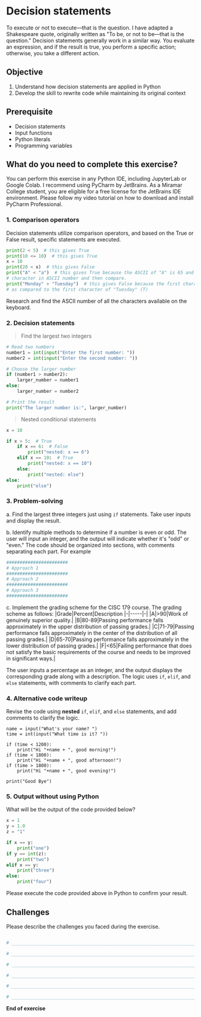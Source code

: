 # Decision statements

To execute or not to execute—that is the question. I have adapted a Shakespeare quote, originally written as "To be, or not to be—that is the question." Decision statements generally work in a similar way. You evaluate an expression, and if the result is true, you perform a specific action; otherwise, you take a different action.

## Objective

1. Understand how decision statements are applied in Python
2. Develop the skill to rewrite code while maintaining its original context

## Prerequisite

- Decision statements
- Input functions
- Python literals
- Programming variables

## What do you need to complete this exercise?

You can perform this exercise in any Python IDE, including JupyterLab or Google Colab.
I recommend using PyCharm by JetBrains. As a Miramar College student, you are eligible for a free license for the JetBrains IDE environment. 
Please follow my video tutorial on how to download and install PyCharm Professional. 

### 1. Comparison operators
Decision statements utilize comparison operators, and based on the True or False result, specific statements are executed.

```python
print(2 < 5)  # this gives True
print(10 <= 10)  # this gives True
x = 10 
print(20 < x)  # this gives False
print("A" < "a")  # this gives True because the ASCII of "A" is 65 and "a" is 97. The Python interpreter converts the
# character in ASCII number and then compare.
print("Monday" > "Tuesday")  # this gives False because the first character of "Monday" (M) has a lower ASCII value
# as compared to the first character of "Tuesday" (T)
```

Research and find the ASCII number of all the characters available on the keyboard.

### 2. Decision statements

> Find the largest two integers

```python
# Read two numbers
number1 = int(input("Enter the first number: "))
number2 = int(input("Enter the second number: "))

# Choose the larger number
if (number1 > number2):
    larger_number = number1
else:
    larger_number = number2

# Print the result
print("The larger number is:", larger_number)

```

> Nested conditional statements

```python
x = 10

if x > 5:  # True
    if x == 6:  # False
        print("nested: x == 6")
    elif x == 10:  # True
        print("nested: x == 10")
    else:
        print("nested: else")
else:
    print("else")

```


### 3. Problem-solving
a. Find the largest three integers just using ```if``` statements. Take user inputs and display the result. 

b. Identify multiple methods to determine if a number is even or odd. The user will input an integer, and the output will indicate whether it's "odd" or "even." The code should be organized into sections, with comments separating each part. For example

```python
#######################
# Approach 1
#######################
# Approach 2
#######################
# Approach 3
#######################
```
c. Implement the grading scheme for the CISC 179 course. The grading scheme as follows:
|Grade|Percent|Description
|-|-----|-|
|A|>90|Work of genuinely superior quality.|
|B|80-89|Passing performance falls approximately in the upper distribution of passing grades.|
|C|71-79|Passing performance falls approximately in the center of the distribution of all passing grades.|
|D|65-70|Passing performance falls approximately in the lower distribution of passing grades.|
|F|<65|Failing performance that does not satisfy the basic requirements of the course and needs to be improved in significant ways.|

The user inputs a percentage as an integer, and the output displays the corresponding grade along with a description. The logic uses ```if```, ```elif```, and ```else``` statements, with comments to clarify each part.

### 4. Alternative code writeup
Revise the code using **nested** ```if```, ```elif```, and ```else``` statements, and add comments to clarify the logic.
```
name = input("What's your name? ")
time = int(input("What time is it? "))

if (time < 1200):
    print("Hi "+name + ", good morning!")
if (time < 1800):
    print("Hi "+name + ", good afternoon!")
if (time > 1800):
    print("Hi "+name + ", good evening!")

print("Good Bye")
```

### 5. Output without using Python
What will be the output of the code provided below?
```python
x = 1
y = 1.0
z = "1"

if x == y:
    print("one")
if y == int(z):
    print("two")
elif x == y:
    print("three")
else:
    print("four")
```
Please execute the code provided above in Python to confirm your result.

## Challenges

Please describe the challenges you faced during the exercise.

```python

# _________________________________________________________________________________________________

# _________________________________________________________________________________________________

# _________________________________________________________________________________________________

# _________________________________________________________________________________________________

# _________________________________________________________________________________________________

# _________________________________________________________________________________________________

```

**End of exercise**

